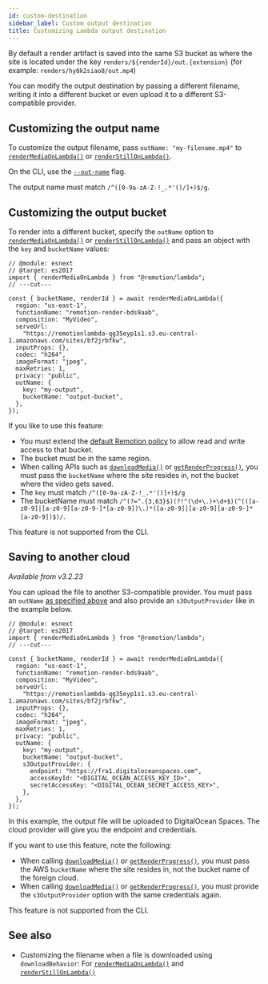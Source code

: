 ```yaml
---
id: custom-destination
sidebar_label: Custom output destination
title: Customizing Lambda output destination
---
```


By default a render artifact is saved into the same S3 bucket as where the site is located under the key `renders/${renderId}/out.{extension}` (for example: `renders/hy0k2siao8/out.mp4`)

You can modify the output destination by passing a different filename, writing it into a different bucket or even upload it to a different S3-compatible provider.

## Customizing the output name

To customize the output filename, pass `outName: "my-filename.mp4"` to [`renderMediaOnLambda()`](/docs/lambda/rendermediaonlambda#outname) or [`renderStillOnLambda()`](/docs/lambda/renderstillonlambda#outname).

On the CLI, use the [`--out-name`](/docs/lambda/cli/render#--out-name) flag.

The output name must match `/^([0-9a-zA-Z-!_.*'()/]+)$/g`.

## Customizing the output bucket

To render into a different bucket, specify the `outName` option to [`renderMediaOnLambda()`](/docs/lambda/rendermediaonlambda) or [`renderStillOnLambda()`](/docs/lambda/renderstillonlambda) and pass an object with the `key` and `bucketName` values:

```tsx twoslash {13-16}
// @module: esnext
// @target: es2017
import { renderMediaOnLambda } from "@remotion/lambda";
// ---cut---

const { bucketName, renderId } = await renderMediaOnLambda({
  region: "us-east-1",
  functionName: "remotion-render-bds9aab",
  composition: "MyVideo",
  serveUrl:
    "https://remotionlambda-qg35eyp1s1.s3.eu-central-1.amazonaws.com/sites/bf2jrbfkw",
  inputProps: {},
  codec: "h264",
  imageFormat: "jpeg",
  maxRetries: 1,
  privacy: "public",
  outName: {
    key: "my-output",
    bucketName: "output-bucket",
  },
});
```

If you like to use this feature:

- You must extend the [default Remotion policy](/docs/lambda/permissions) to allow read and write access to that bucket.
- The bucket must be in the same region.
- When calling APIs such as [`downloadMedia()`](/docs/lambda/downloadmedia) or [`getRenderProgress()`](/docs/lambda/getrenderprogress), you must pass the `bucketName` where the site resides in, not the bucket where the video gets saved.
- The `key` must match `/^([0-9a-zA-Z-!_.*'()]+)$/g`
- The bucketName must match `/^(?=^.{3,63}$)(?!^(\d+\.)+\d+$)(^(([a-z0-9]|[a-z0-9][a-z0-9-]*[a-z0-9])\.)*([a-z0-9]|[a-z0-9][a-z0-9-]*[a-z0-9])$)/`.

This feature is not supported from the CLI.

## Saving to another cloud

_Available from v3.2.23_

You can upload the file to another S3-compatible provider. You must pass an `outName` [as specified above](#customizing-the-output-bucket) and also provide an `s3OutputProvider` like in the example below.

```tsx twoslash {13-21}
// @module: esnext
// @target: es2017
import { renderMediaOnLambda } from "@remotion/lambda";
// ---cut---

const { bucketName, renderId } = await renderMediaOnLambda({
  region: "us-east-1",
  functionName: "remotion-render-bds9aab",
  composition: "MyVideo",
  serveUrl:
    "https://remotionlambda-qg35eyp1s1.s3.eu-central-1.amazonaws.com/sites/bf2jrbfkw",
  inputProps: {},
  codec: "h264",
  imageFormat: "jpeg",
  maxRetries: 1,
  privacy: "public",
  outName: {
    key: "my-output",
    bucketName: "output-bucket",
    s3OutputProvider: {
      endpoint: "https://fra1.digitaloceanspaces.com",
      accessKeyId: "<DIGITAL_OCEAN_ACCESS_KEY_ID>",
      secretAccessKey: "<DIGITAL_OCEAN_SECRET_ACCESS_KEY>",
    },
  },
});
```

In this example, the output file will be uploaded to DigitalOcean Spaces. The cloud provider will give you the endpoint and credentials.

If you want to use this feature, note the following:

- When calling [`downloadMedia()`](/docs/lambda/downloadmedia#bucketname) or [`getRenderProgress()`](/docs/lambda/getrenderprogress#bucketname), you must pass the AWS `bucketName` where the site resides in, not the bucket name of the foreign cloud.
- When calling [`downloadMedia()`](/docs/lambda/downloadmedia#s3outputprovider) or [`getRenderProgress()`](/docs/lambda/getrenderprogress#s3outputprovider), you must provide the `s3OutputProvider` option with the same credentials again.

This feature is not supported from the CLI.

## See also

- Customizing the filename when a file is downloaded using `downloadBehavior`: For [`renderMediaOnLambda()`](/docs/lambda/rendermediaonlambda#downloadbehavior) and [`renderStillOnLambda()`](/docs/lambda/renderstillonlambda#downloadbehavior)
